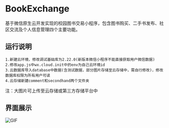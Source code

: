 # BookExchange
基于微信原生云开发实现的校园图书交易小程序，包含图书购买、二手书发布、社区交流及个人信息管理四个主要功能。
## 运行说明
```
1.新建云环境，修改调试基础库为2.22.0(新版本微信小程序不能直接获取用户微信数据)
2.修改app.js中wx.cloud.init中的env为自己云环境id
3.云数据库导入database中数据(含测试数据，部分图片存储至云存储中，需自行修改)，修改数据库权限为所有用户可读
4.云存储新建comment和secondhand两个文件夹
```
注：大图片可上传至云存储或第三方存储平台中
## 界面展示
![GIF](https://user-images.githubusercontent.com/68805593/231096576-b343eae7-5f19-4cbb-9f82-73f26c2a210f.gif)
